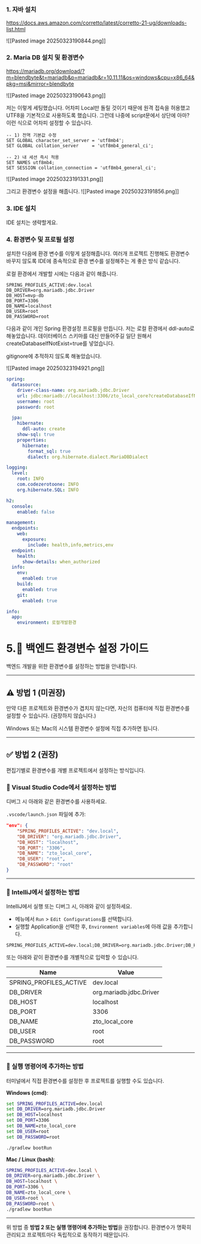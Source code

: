 ### 1. 자바 설치

https://docs.aws.amazon.com/corretto/latest/corretto-21-ug/downloads-list.html

![[Pasted image 20250323190844.png]]

### 2. Maria DB 설치 및 환경변수

https://mariadb.org/download/?m=blendbyte&t=mariadb&p=mariadb&r=10.11.11&os=windows&cpu=x86_64&pkg=msi&mirror=blendbyte

![[Pasted image 20250323190643.png]]

저는 이렇게 세팅했습니다.
어차피 Local만 돌릴 것이기 때문에 원격 접속을 허용했고
UTF8을 기본적으로 사용하도록 했습니다.
그런데 나중에 script문에서 상단에 아마? 이런 식으로 어차피 설정할 수 있습니다.
```mysql
-- 1) 전역 기본값 수정
SET GLOBAL character_set_server = 'utf8mb4';
SET GLOBAL collation_server     = 'utf8mb4_general_ci';

-- 2) 내 세션 즉시 적용
SET NAMES utf8mb4;
SET SESSION collation_connection = 'utf8mb4_general_ci';
```

![[Pasted image 20250323191331.png]]

그리고 환경변수 설정을 해줍니다.
![[Pasted image 20250323191856.png]]


### 3. IDE 설치
IDE 설치는 생략할게요.

### 4. 환경변수 및 프로필 설정
설치한 다음에 환경 변수를 이렇게 설정해줍니다.
여러개 프로젝트 진행해도 환경변수 바꾸지 않도록
IDE에 종속적으로 환경 변수를 설정해주는 게 좋은 방식 같습니다.

로컬 환경에서 개발할 시에는 다음과 같이 해줍니다.


```
SPRING_PROFILES_ACTIVE:dev.local
DB_DRIVER=org.mariadb.jdbc.Driver
DB_HOST=mvp-db
DB_PORT=3306
DB_NAME=localhost
DB_USER=root
DB_PASSWORD=root
```

다음과 같이 개인 Spring 환경설정 프로필을 만듭니다.
저는 로컬 환경에서 ddl-auto로 해놓았습니다.
데이터베이스 스키마를 대신 만들어주길 일단 원해서
createDatabaseIfNotExist=true를 넣었습니다.

gitignore에 추적하지 않도록 해놓았습니다.

![[Pasted image 20250323194921.png]]

```yml
spring:
  datasource:
    driver-class-name: org.mariadb.jdbc.Driver
    url: jdbc:mariadb://localhost:3306/zto_local_core?createDatabaseIfNotExist=true&serverTimezone=Asia/Seoul&characterEncoding=UTF-8
    username: root
    password: root

  jpa:
    hibernate:
      ddl-auto: create
    show-sql: true
    properties:
      hibernate:
        format_sql: true
        dialect: org.hibernate.dialect.MariaDBDialect

logging:
  level:
    root: INFO
    com.codezerotoone: INFO
    org.hibernate.SQL: INFO

h2:
  console:
    enabled: false

management:
  endpoints:
    web:
      exposure:
        include: health,info,metrics,env
  endpoint:
    health:
      show-details: when_authorized
  info:
    env:
      enabled: true
    build:
      enabled: true
    git:
      enabled: true

info:
  app:
    environment: 로컬개발환경
```














# 5.🔧 백엔드 환경변수 설정 가이드

백엔드 개발을 위한 환경변수를 설정하는 방법을 안내합니다.

---

## ⚠️ 방법 1 (미권장)

만약 다른 프로젝트와 환경변수가 겹치지 않는다면, 자신의 컴퓨터에 직접 환경변수를 설정할 수 있습니다. (권장하지 않습니다.)

Windows 또는 Mac의 시스템 환경변수 설정에 직접 추가하면 됩니다.

---

## ✅ 방법 2 (권장)

편집기별로 환경변수를 개별 프로젝트에서 설정하는 방식입니다.

### 📌 Visual Studio Code에서 설정하는 방법

디버그 시 아래와 같은 환경변수를 사용하세요.

`.vscode/launch.json` 파일에 추가:

```json
"env": {
    "SPRING_PROFILES_ACTIVE": "dev.local",
    "DB_DRIVER": "org.mariadb.jdbc.Driver",
    "DB_HOST": "localhost",
    "DB_PORT": "3306",
    "DB_NAME": "zto_local_core",
    "DB_USER": "root",
    "DB_PASSWORD": "root"
}
```

---

### 📌 IntelliJ에서 설정하는 방법

IntelliJ에서 실행 또는 디버그 시, 아래와 같이 설정하세요.

- 메뉴에서 `Run` > `Edit Configurations`를 선택합니다.
- 실행할 Application을 선택한 후, `Environment variables`에 아래 값을 추가합니다.

```
SPRING_PROFILES_ACTIVE=dev.local;DB_DRIVER=org.mariadb.jdbc.Driver;DB_HOST=localhost;DB_PORT=3306;DB_NAME=zto_local_core;DB_USER=root;DB_PASSWORD=root
```

또는 아래와 같이 환경변수를 개별적으로 입력할 수 있습니다.

| Name                    | Value                    |
|-------------------------|--------------------------|
| SPRING_PROFILES_ACTIVE  | dev.local                |
| DB_DRIVER               | org.mariadb.jdbc.Driver  |
| DB_HOST                 | localhost                |
| DB_PORT                 | 3306                     |
| DB_NAME                 | zto_local_core           |
| DB_USER                 | root                     |
| DB_PASSWORD             | root                     |

---

### 📌 실행 명령어에 추가하는 방법

터미널에서 직접 환경변수를 설정한 후 프로젝트를 실행할 수도 있습니다.

**Windows (cmd)**:
```cmd
set SPRING_PROFILES_ACTIVE=dev.local
set DB_DRIVER=org.mariadb.jdbc.Driver
set DB_HOST=localhost
set DB_PORT=3306
set DB_NAME=zto_local_core
set DB_USER=root
set DB_PASSWORD=root

./gradlew bootRun
```

**Mac / Linux (bash)**:
```bash
SPRING_PROFILES_ACTIVE=dev.local \
DB_DRIVER=org.mariadb.jdbc.Driver \
DB_HOST=localhost \
DB_PORT=3306 \
DB_NAME=zto_local_core \
DB_USER=root \
DB_PASSWORD=root \
./gradlew bootRun
```

---

위 방법 중 **방법 2 또는 실행 명령어에 추가하는 방법**을 권장합니다. 환경변수가 명확히 관리되고 프로젝트마다 독립적으로 동작하기 때문입니다.

